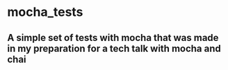 # mocha_tests

## A simple set of tests with mocha that was made in my preparation for a tech talk with mocha and chai


